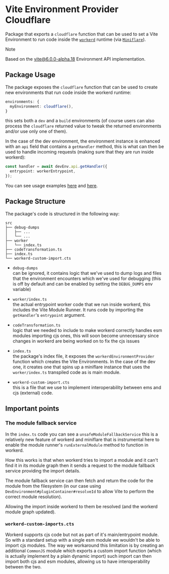 # Vite Environment Provider Cloudflare

Package that exports a `cloudflare` function that can be used to set a Vite Environment to run code inside the [`workerd`](https://github.com/cloudflare/workerd) runtime (via [`Miniflare`](https://github.com/cloudflare/workers-sdk/tree/main/packages/miniflare)).

> [!NOTE]
> Based on the [vite@6.0.0-alpha.18](https://www.npmjs.com/package/vite/v/6.0.0-alpha.18) Environment API implementation.

## Package Usage

The package exposes the `cloudflare` function that can be used to create new environments that run code inside the workerd runtime:

```ts
environments: {
  myEnvironment: cloudflare(),
}
```

this sets both a `dev` and a `build` environments (of course users can also process the `cloudflare` returned value to tweak the returned environments and/or use only one of them).

In the case of the dev environment, the environment instance is enhanced with an `api` field that contains a `getHandler` method, this is what can then be used to handle incoming requests (making sure that they are run inside workerd):

```ts
const handler = await devEnv.api.getHandler({
  entrypoint: workerEntrypoint,
});
```

You can see usage examples [here](../../examples/dummy-framework/frameworkPlugin.ts) and [here](https://github.com/dario-piotrowicz/remix/blob/2.9.1-vite-env-4/packages/remix-dev/vite/plugin.ts).

## Package Structure

The package's code is structured in the following way:

```
src
├── debug-dumps
│   ├── ...
│   └── ...
├── worker
│   └── index.ts
├── codeTransformation.ts
├── index.ts
└── workerd-custom-import.cts
```

- `debug-dumps`\
  can be ignored, it contains logic that we've used to dump logs and files that the
  environment encounters which we've used for debugging (this is off by default and can be enabled by setting the `DEBUG_DUMPS` env variable)

- `worker/index.ts`\
  the actual entrypoint worker code that we run inside workerd, this includes the Vite Module Runner. It runs code by importing the `getHandler`'s `entrypoint` argument.

- `codeTransformation.ts`\
  logic that we needed to include to make workerd correctly handles esm modules importing cjs ones, this will soon become unnecessary since changes in workerd are being worked on to fix the cjs issues

- `index.ts`\
  the package's index file, it exposes the `workerdEnvironmentProvider` function which creates the Vite Environments. In the case of the dev one, it creates one that spins up a miniflare instance that uses the `worker/index.ts` transpiled code as is main module.

- `workerd-custom-import.cts`\
  this is a file that we use to implement interoperability between ems and cjs (external) code.

## Important points

### The module fallback service

In the `index.ts` code you can see a `unsafeModuleFallbackService` this is a relatively new feature of workerd and miniflare that is instrumental here to enable the module runner's `runExternalModule` method to function in workerd.

How this works is that when workerd tries to import a module and it can't find it in its module graph then it sends a request to the module fallback service providing the import details.

The module fallback service can then fetch and return the code for the module from the filesystem (in our case using `DevEnvironment#pluginContainer#resolveId` to allow Vite to perform the correct module resolution).

Allowing the import inside workerd to them be resolved (and the workerd module graph updated).

### `workerd-custom-imports.cts`

Workerd supports cjs code but not as part of it's main/entrypoint module. So with a standard setup with a single esm module we wouldn't be able to import cjs modules. The way we workaround this limitation is by creating an additional `CommonJS` module which exports a custom import function (which is actually implement by a plain dynamic import) such import can then import both cjs and esm modules, allowing us to have interoperability between the two.
